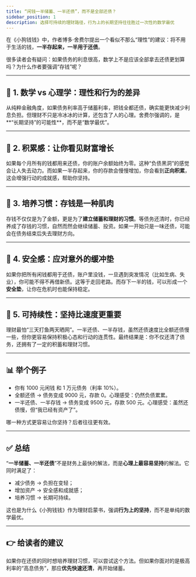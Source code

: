 ```yaml
---
title: “闲钱一半储蓄、一半还债”，而不是全部还债？
sidebar_position: 1
description: 选择可持续的理财路径，行为上的长期坚持往往胜过一次性的数学最优
---
```


在《小狗钱钱》中，作者博多·舍费尔提出一个看似不那么“理性”的建议：将不用于生活的钱，**一半存起来，一半用于还债**。

很多读者会有疑问：如果债务的利息很高，数学上不是应该全部拿去还债更划算吗？为什么作者要强调“存钱”呢？

---

## 📌 1. 数学 vs 心理学：理性和行为的差异

从纯粹金融角度，如果债务利率高于储蓄利率，把钱全都还债，确实能更快减少利息负担。但理财不只是冷冰冰的计算，还包含了人的心理。舍费尔强调的，是**“长期坚持”的可能性**，而不是“数学最优”。

---

## 📌 2. 积累感：让你看见财富增长

如果每个月所有的钱都用来还债，你的账户余额始终为零。这种“负债黑洞”的感觉会让人失去动力。而如果一半存起来，你的存款会慢慢增加，你会看到**正向积累**，这会增强行动的成就感，帮助你坚持。

---

## 📌 3. 培养习惯：存钱是一种肌肉

存钱不仅仅是为了金额，更是为了**建立储蓄和理财的习惯**。等债务还清时，你已经养成了存钱的习惯，自然而然会继续储蓄、投资。如果一开始只是一味还债，可能会在债务结束后失去理财方向。

---

## 📌 4. 安全感：应对意外的缓冲垫

如果你把所有闲钱都用于还债，账户里没钱，一旦遇到突发情况（比如生病、失业），你可能不得不再借新债。这等于走回老路。而存下一半的钱，可以形成一个**安全垫**，让你在危机时也能保持稳定。

---

## 📌 5. 可持续性：坚持比速度更重要

理财最怕“三天打鱼两天晒网”。一半还债、一半存钱，虽然还债速度比全额还债慢一些，但你更容易保持积极心态和行动的连贯性。最终结果是：你不仅还清了债务，还拥有了一定的积蓄和理财习惯。

---

## 📊 举个例子

- 你有 1000 元闲钱 和 1 万元债务（利率 10%）。
- 全额还债 → 债务变成 9000 元，存款 0。心理感受：仍然负债累累。
- 一半还债、一半存钱 → 债务变成 9500 元，存款 500 元。心理感受：虽然还债慢，但“我已经有资产了”。

哪一种方式更容易让你坚持？后者往往更有效。

---

## ✅ 总结

“**一半储蓄、一半还债**”不是财务上最快的解法，而是**心理上最容易坚持**的解法。它同时满足了：

- 减少债务 → 负担在变轻；
- 增加资产 → 安全感和成就感；
- 培养习惯 → 长期可持续。

这也是为什么《小狗钱钱》作为理财启蒙书，强调**行为上的坚持**，而不是单纯的数学最优。

---

## 👉 给读者的建议

如果你在还债的同时想培养理财习惯，可以尝试这个方法。但如果你面对的是极高利率的“高息债务”，那应**优先快速还清**，再开始储蓄。


